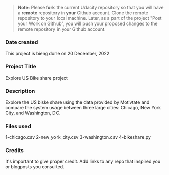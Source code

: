 >**Note**: Please **fork** the current Udacity repository so that you will have a **remote** repository in **your** Github account. Clone the remote repository to your local machine. Later, as a part of the project "Post your Work on Github", you will push your proposed changes to the remote repository in your Github account.

### Date created
This project is bieng done on 20 December, 2022

### Project Title
Explore US Bike share project

### Description
Explore the US biske share using the data provided by Motivtate and compare the system usage between three large cities: Chicago, New York City, and Washington, DC.

### Files used
1-chicago.csv
2-new_york_city.csv
3-washington.csv
4-bikeshare.py

### Credits
It's important to give proper credit. Add links to any repo that inspired you or blogposts you consulted.

